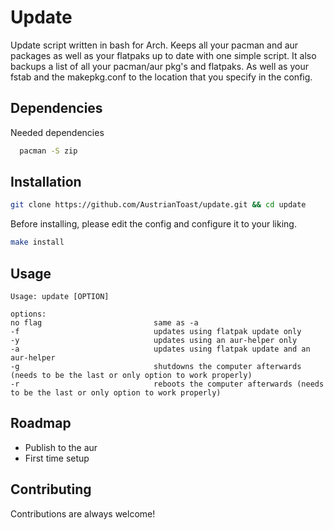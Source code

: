 # Update

Update script written in bash for Arch. Keeps all your pacman and aur packages as well as your flatpaks up to date with one simple script. It also backups a list of all your pacman/aur pkg's and flatpaks. As well as your fstab and the makepkg.conf to the location that you specify in the config.
## Dependencies

Needed dependencies

```bash
  pacman -S zip
```
## Installation 

```bash
git clone https://github.com/AustrianToast/update.git && cd update
```

Before installing, please edit the config and configure it to your liking.

```bash
make install
```
## Usage

```
Usage: update [OPTION]

options:
no flag                         same as -a
-f                              updates using flatpak update only
-y                              updates using an aur-helper only
-a                              updates using flatpak update and an aur-helper
-g                              shutdowns the computer afterwards (needs to be the last or only option to work properly)
-r                              reboots the computer afterwards (needs to be the last or only option to work properly)
```
## Roadmap

- Publish to the aur
- First time setup
## Contributing

Contributions are always welcome!